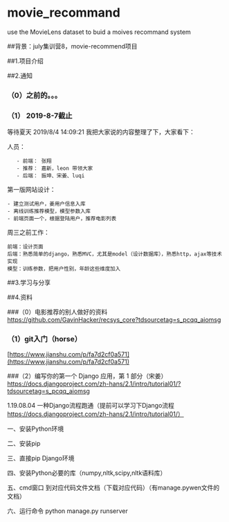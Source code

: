 # movie_recommand
use the MovieLens dataset to buid a  moives  recommand system

##背景：july集训营8，movie-recommend项目

##1.项目介绍

##2.通知
### （0）之前的。。。

### （1） 2019-8-7截止

等待夏天 2019/8/4 14:09:21
我把大家说的内容整理了下，大家看下：

人员：

       - 前端： 张翔
       - 推荐： 嘉新，leon 带领大家
       - 后端： 振坤、宋姜、luqi
       
第一版网站设计：

	- 建立测试用户，姜用户信息入库
	- 离线训练推荐模型，模型参数入库
	- 前端页面一个，根据登陆用户，推荐电影列表

周三之前工作：

	前端：设计页面
	后端：熟悉简单的django，熟悉MVC，尤其是model（设计数据库），熟悉http，ajax等技术实现
	模型：训练参数，把用户性别，年龄这些维度加入
	

##3.学习与分享



##4.资料

###（0）电影推荐的别人做好的资料
https://github.com/GavinHacker/recsys_core?tdsourcetag=s_pcqq_aiomsg


### （1）git入门（horse）
[https://www.jianshu.com/p/fa7d2cf0a571](https://www.jianshu.com/p/fa7d2cf0a571)

###（2）编写你的第一个 Django 应用，第 1 部分（宋姜）
https://docs.djangoproject.com/zh-hans/2.1/intro/tutorial01/?tdsourcetag=s_pcqq_aiomsg

1.19.08.04
   一种Django流程跑通（提前可以学习下Django流程 https://docs.djangoproject.com/zh-hans/2.1/intro/tutorial01/）
 
一、安装Python环境

二、安装pip
 
三、直接pip Django环境
   
四、安装Python必要的库（numpy,nltk,scipy,nltk语料库）
  
 五、cmd窗口  到对应代码文件文档（下载对应代码）（有manage.pywen文件的文档）
  
 六、运行命令  python manage.py runserver
